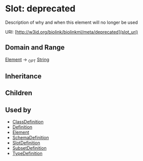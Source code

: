 # Slot: deprecated


Description of why and when this element will no longer be used

URI: [http://w3id.org/biolink/biolinkml/meta/deprecated](slot_uri)
## Domain and Range

[Element](Element.md) ->  <sub>OPT</sub> [String](String.md)
## Inheritance

## Children

## Used by

 * [ClassDefinition](ClassDefinition.md)
 * [Definition](Definition.md)
 * [Element](Element.md)
 * [SchemaDefinition](SchemaDefinition.md)
 * [SlotDefinition](SlotDefinition.md)
 * [SubsetDefinition](SubsetDefinition.md)
 * [TypeDefinition](TypeDefinition.md)
